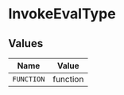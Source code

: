 # InvokeEvalType


## Values

| Name       | Value      |
| ---------- | ---------- |
| `FUNCTION` | function   |